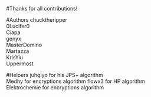#Thanks for all contributions!

#Authors
chucktheripper  
0Lucifer0  
Ciapa  
genyx  
MasterDomino  
Martazza  
KrisYiu  
Uppermost  

#Helpers
juhgiyo for his JPS+ algorithm  
Medhy for encryptions algorithm
flowx3 for HP algorithm  
Elektrochemie for encryptions algorithm
